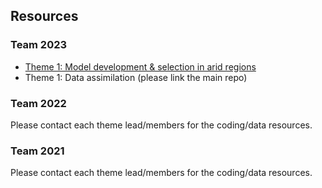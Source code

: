 ## Resources
### Team 2023
- [Theme 1: Model development & selection in arid regions
](https://github.com/NWC-CUAHSI-Summer-Institute/ngen-aridity)
- Theme 1: Data assimilation (please link the main repo)


### Team 2022
Please contact each theme lead/members for the coding/data resources. 

### Team 2021
Please contact each theme lead/members for the coding/data resources. 

<!--
Feel free to add your 
-->

<!--

**Here are some ideas to get you started:**

🙋‍♀️ A short introduction - what is your organization all about?
🌈 Contribution guidelines - how can the community get involved?
👩‍💻 Useful resources - where can the community find your docs? Is there anything else the community should know?
🍿 Fun facts - what does your team eat for breakfast?
🧙 Remember, you can do mighty things with the power of [Markdown](https://docs.github.com/github/writing-on-github/getting-started-with-writing-and-formatting-on-github/basic-writing-and-formatting-syntax)
-->
